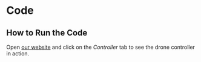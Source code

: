 # Code

## How to Run the Code

Open [our website](https://abhiek187.github.io/emergency-response-drone) and click on the _Controller_ tab to see the drone controller in action.
